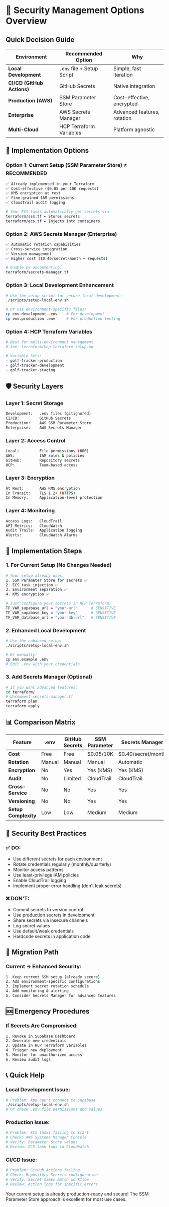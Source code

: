 # 🔐 Security Management Options Overview

## Quick Decision Guide

| Environment | Recommended Option | Why |
|-------------|-------------------|-----|
| **Local Development** | `.env` file + Setup Script | Simple, fast iteration |
| **CI/CD (GitHub Actions)** | GitHub Secrets | Native integration |
| **Production (AWS)** | SSM Parameter Store | Cost-effective, encrypted |
| **Enterprise** | AWS Secrets Manager | Advanced features, rotation |
| **Multi-Cloud** | HCP Terraform Variables | Platform agnostic |

## 🚀 Implementation Options

### Option 1: Current Setup (SSM Parameter Store) ⭐ RECOMMENDED
```bash
✅ Already implemented in your Terraform
✅ Cost-effective ($0.05 per 10K requests)
✅ KMS encryption at rest
✅ Fine-grained IAM permissions
✅ CloudTrail audit logging

# Your ECS tasks automatically get secrets via:
terraform/ssm.tf ← Stores secrets
terraform/ecs.tf ← Injects into containers
```

### Option 2: AWS Secrets Manager (Enterprise)
```bash
✅ Automatic rotation capabilities
✅ Cross-service integration
✅ Version management
✅ Higher cost ($0.40/secret/month + requests)

# Enable by uncommenting:
terraform/secrets-manager.tf
```

### Option 3: Local Development Enhancement
```bash
# Use the setup script for secure local development:
./scripts/setup-local-env.sh

# Or use environment-specific files:
cp env.development .env    # For development
cp env.production .env     # For production testing
```

### Option 4: HCP Terraform Variables
```bash
# Best for multi-environment management
# See: terraform/hcp-terraform-setup.md

# Variable Sets:
- golf-tracker-production
- golf-tracker-development  
- golf-tracker-staging
```

## 🛡️ Security Layers

### Layer 1: Secret Storage
```bash
Development:   .env files (gitignored)
CI/CD:         GitHub Secrets
Production:    AWS SSM Parameter Store
Enterprise:    AWS Secrets Manager
```

### Layer 2: Access Control
```bash
Local:         File permissions (600)
AWS:           IAM roles & policies
GitHub:        Repository secrets
HCP:           Team-based access
```

### Layer 3: Encryption
```bash
At Rest:       AWS KMS encryption
In Transit:    TLS 1.2+ (HTTPS)
In Memory:     Application-level protection
```

### Layer 4: Monitoring
```bash
Access Logs:   CloudTrail
API Metrics:   CloudWatch
Audit Trails:  Application logging
Alerts:        CloudWatch Alarms
```

## 🔧 Implementation Steps

### 1. For Current Setup (No Changes Needed)
```bash
# Your setup already uses:
1. SSM Parameter Store for secrets ✅
2. ECS task injection ✅
3. Environment separation ✅
4. KMS encryption ✅

# Just configure your secrets in HCP Terraform:
TF_VAR_supabase_url = "your-url"      # SENSITIVE
TF_VAR_supabase_key = "your-key"      # SENSITIVE  
TF_VAR_database_url = "your-db-url"   # SENSITIVE
```

### 2. Enhanced Local Development
```bash
# Use the enhanced setup:
./scripts/setup-local-env.sh

# Or manually:
cp env.example .env
# Edit .env with your credentials
```

### 3. Add Secrets Manager (Optional)
```bash
# If you want advanced features:
cd terraform/
# Uncomment secrets-manager.tf
terraform plan
terraform apply
```

## 📊 Comparison Matrix

| Feature | .env | GitHub Secrets | SSM Parameter | Secrets Manager | HCP Variables |
|---------|------|----------------|---------------|-----------------|---------------|
| **Cost** | Free | Free | $0.05/10K | $0.40/secret/month | Free |
| **Rotation** | Manual | Manual | Manual | Automatic | Manual |
| **Encryption** | No | Yes | Yes (KMS) | Yes (KMS) | Yes |
| **Audit** | No | Limited | CloudTrail | CloudTrail | Full |
| **Cross-Service** | No | No | Yes | Yes | Yes |
| **Versioning** | No | No | Yes | Yes | Yes |
| **Setup Complexity** | Low | Low | Medium | Medium | Low |

## 🚨 Security Best Practices

### ✅ DO:
- Use different secrets for each environment
- Rotate credentials regularly (monthly/quarterly)
- Monitor access patterns
- Use least-privilege IAM policies
- Enable CloudTrail logging
- Implement proper error handling (don't leak secrets)

### ❌ DON'T:
- Commit secrets to version control
- Use production secrets in development
- Share secrets via insecure channels
- Log secret values
- Use default/weak credentials
- Hardcode secrets in application code

## 🔄 Migration Path

### Current → Enhanced Security:
```bash
1. Keep current SSM setup (already secure)
2. Add environment-specific configurations
3. Implement secret rotation schedule
4. Add monitoring & alerting
5. Consider Secrets Manager for advanced features
```

## 🆘 Emergency Procedures

### If Secrets Are Compromised:
```bash
1. Revoke in Supabase Dashboard
2. Generate new credentials
3. Update in HCP Terraform variables
4. Trigger new deployment
5. Monitor for unauthorized access
6. Review audit logs
```

## 📞 Quick Help

### Local Development Issue:
```bash
# Problem: App can't connect to Supabase
./scripts/setup-local-env.sh
# Or check .env file permissions and values
```

### Production Issue:
```bash
# Problem: ECS tasks failing to start
# Check: AWS Systems Manager Console
# Verify: Parameter Store values
# Review: ECS task logs in CloudWatch
```

### CI/CD Issue:
```bash
# Problem: GitHub Actions failing
# Check: Repository Secrets configuration
# Verify: Secret names match workflow
# Review: Action logs for specific errors
```

Your current setup is already production-ready and secure! The SSM Parameter Store approach is excellent for most use cases.
